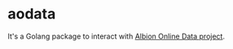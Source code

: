 # aodata

It's a Golang package to interact with [Albion Online Data project](https://www.albion-online-data.com/).
